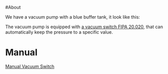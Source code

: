 #About

We have a vacuum pump with a blue buffer tank, it look like this:

The vacuum pump is equipped with [a vacuum switch ​FIPA 20.020](http://www.fipa.com/en_GB/products/211099-vacuum-switches), that can automatically keep the pressure to a specific value. 

# Manual

[Manual Vacuum Switch](../../blob/master/pdf/equipment/Manual_Vakuumschalter_20.020.pdf)